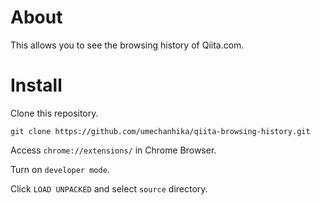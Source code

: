 # About
This allows you to see the browsing history of Qiita.com.

# Install
Clone this repository.
```
git clone https://github.com/umechanhika/qiita-browsing-history.git
```

Access `chrome://extensions/` in Chrome Browser.

Turn on `developer mode`.

Click `LOAD UNPACKED` and select `source` directory.
